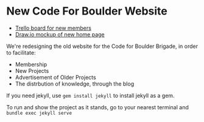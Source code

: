# New Code For Boulder Website

- [Trello board for new members](https://trello.com/b/AerSew4Q/cfb-website)
- [Draw.io mockup of new home page](https://www.draw.io/#G0B83wrYqyGLPJelhrd3VRODZ4SGs)

We're redesigning the old website for the Code for Boulder Brigade, in order to facilitate:

- Membership
- New Projects
- Advertisement of Older Projects
- The distrbution of knowledge, through the blog

If you need jekyll, use `gem install jekyll` to install jekyll as a gem.

To run and show the project as it stands, go to your nearest terminal and `bundle exec jekyll serve`
